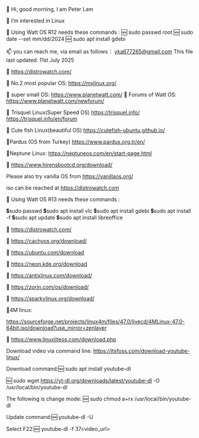 👋 Hi, good morning, I am Peter Lam

👀 I’m interested in Linux

🌱 Using Watt OS R12 needs these commands : 🆕 sudo passwd root 🆕 sudo date --set mm/dd/2024 🆕 sudo apt install gdebi

📫 you can reach me, via email as follows： yka677265@gmail.com This file last updated: 11st July 2025

📌
https://distrowatch.com/

📌
No.2 most popular OS:
https://mxlinux.org/

📌
super small OS:
https://www.planetwatt.com/
📌
Forums of Watt OS:
https://www.planetwatt.com/newforum/

📌
Trisquel Linux(Super Speed OS)
https://trisquel.info/
https://trisquel.info/en/forum

📌 Cute fish Linux(beautiful OS)
https://cutefish-ubuntu.github.io/

📌Pardus (OS from Turkey)
https://www.pardus.org.tr/en/

📌Neptune Linux:
https://neptuneos.com/en/start-page.html

📌
https://www.hirensbootcd.org/download/

Please also try vanilla OS from https://vanillaos.org/

iso can be reached at https://distrowatch.com

🌱 Using Watt OS R13 needs these commands :

💲sudo passwd
💲sudo apt install vlc
💲sudo apt install gdebi
💲sudo apt install -f
💲sudo apt update
💲sudo apt install libreoffice


📌
https://distrowatch.com/

📌
https://cachyos.org/download/

📌
https://ubuntu.com/download

📌
https://neon.kde.org/download

📌
https://antixlinux.com/download/

📌
https://zorin.com/os/download/

📌
https://sparkylinux.org/download/

📌4M linux:

https://sourceforge.net/projects/linux4m/files/47.0/livecd/4MLinux-47.0-64bit.iso/download?use_mirror=zenlayer

📌
https://www.linuxliteos.com/download.php






Download video via command line: https://itsfoss.com/download-youtube-linux/

Download command:🆕 sudo apt install youtube-dl

🆕 sudo wget https://yt-dl.org/downloads/latest/youtube-dl -O /usr/local/bin/youtube-dl

The following is change mode: 🆕 sudo chmod a+rx /usr/local/bin/youtube-dl

Update command:🆕 youtube-dl -U

Select F22:🆕 youtube-dl -f 37<video_url>

